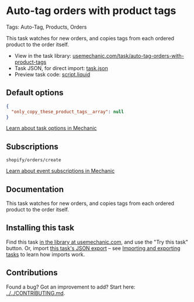 # Auto-tag orders with product tags

Tags: Auto-Tag, Products, Orders

This task watches for new orders, and copies tags from each ordered product to the order itself.

* View in the task library: [usemechanic.com/task/auto-tag-orders-with-product-tags](https://usemechanic.com/task/auto-tag-orders-with-product-tags)
* Task JSON, for direct import: [task.json](../../tasks/auto-tag-orders-with-product-tags.json)
* Preview task code: [script.liquid](./script.liquid)

## Default options

```json
{
  "only_copy_these_product_tags__array": null
}
```

[Learn about task options in Mechanic](https://docs.usemechanic.com/article/471-task-options)

## Subscriptions

```liquid
shopify/orders/create
```

[Learn about event subscriptions in Mechanic](https://docs.usemechanic.com/article/408-subscriptions)

## Documentation

This task watches for new orders, and copies tags from each ordered product to the order itself.

## Installing this task

Find this task [in the library at usemechanic.com](https://usemechanic.com/task/auto-tag-orders-with-product-tags), and use the "Try this task" button. Or, import [this task's JSON export](../../tasks/auto-tag-orders-with-product-tags.json) – see [Importing and exporting tasks](https://docs.usemechanic.com/article/505-importing-and-exporting-tasks) to learn how imports work.

## Contributions

Found a bug? Got an improvement to add? Start here: [../../CONTRIBUTING.md](../../CONTRIBUTING.md).
